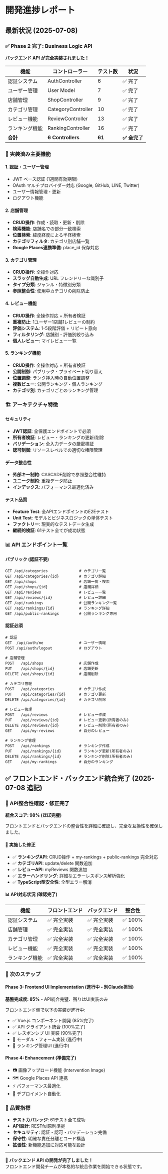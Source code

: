 # 開発進捗レポート

## 最新状況 (2025-07-08)

### ✅ Phase 2 完了: Business Logic API 

**バックエンド API が完全実装されました！**

| 機能 | コントローラー | テスト数 | 状況 |
|------|---------------|---------|------|
| 認証システム | AuthController | 6 | ✅ 完了 |
| ユーザー管理 | User Model | 7 | ✅ 完了 |
| 店舗管理 | ShopController | 9 | ✅ 完了 |
| カテゴリ管理 | CategoryController | 10 | ✅ 完了 |
| レビュー機能 | ReviewController | 13 | ✅ 完了 |
| ランキング機能 | RankingController | 16 | ✅ 完了 |
| **合計** | **6 Controllers** | **61** | **✅ 全完了** |

### 🚀 実装済み主要機能

#### 1. 認証・ユーザー管理
- JWT ベース認証 (1週間有効期限)
- OAuth マルチプロバイダー対応 (Google, GitHub, LINE, Twitter)
- ユーザー情報管理・更新
- ログアウト機能

#### 2. 店舗管理
- **CRUD操作**: 作成・読取・更新・削除
- **検索機能**: 店舗名での部分一致検索
- **位置検索**: 緯度経度による半径検索
- **カテゴリフィルタ**: カテゴリ別店舗一覧
- **Google Places連携準備**: place_id 保存対応

#### 3. カテゴリ管理  
- **CRUD操作**: 全操作対応
- **スラッグ自動生成**: URL フレンドリーな識別子
- **タイプ分類**: ジャンル・特徴別分類
- **参照整合性**: 使用中カテゴリの削除防止

#### 4. レビュー機能
- **CRUD操作**: 全操作対応 + 所有者検証
- **重複防止**: 1ユーザー1店舗1レビューの制約
- **評価システム**: 1-5段階評価 + リピート意向
- **フィルタリング**: 店舗別・評価別絞り込み
- **個人レビュー**: マイレビュー一覧

#### 5. ランキング機能
- **CRUD操作**: 全操作対応 + 所有者検証  
- **公開制御**: パブリック・プライベート切り替え
- **位置調整**: ランク挿入時の自動位置調整
- **複数ビュー**: 公開ランキング・個人ランキング
- **カテゴリ別**: カテゴリごとのランキング管理

### 🏗️ アーキテクチャ特徴

#### セキュリティ
- **JWT認証**: 全保護エンドポイントで必須
- **所有者検証**: レビュー・ランキングの更新/削除
- **バリデーション**: 全入力データの厳密検証
- **認可制御**: リソースレベルでの適切な権限管理

#### データ整合性
- **外部キー制約**: CASCADE削除で参照整合性維持
- **ユニーク制約**: 重複データ防止
- **インデックス**: パフォーマンス最適化済み

#### テスト品質
- **Feature Test**: 全APIエンドポイントのE2Eテスト
- **Unit Test**: モデルとビジネスロジックの単体テスト
- **ファクトリー**: 現実的なテストデータ生成
- **継続的検証**: 61テスト全てが成功状態

### 📊 API エンドポイント一覧

#### パブリック (認証不要)
```
GET /api/categories              # カテゴリ一覧
GET /api/categories/{id}         # カテゴリ詳細
GET /api/shops                   # 店舗一覧・検索
GET /api/shops/{id}              # 店舗詳細  
GET /api/reviews                 # レビュー一覧
GET /api/reviews/{id}            # レビュー詳細
GET /api/rankings                # 公開ランキング一覧
GET /api/rankings/{id}           # ランキング詳細
GET /api/public-rankings         # 公開ランキング専用
```

#### 認証必須
```
# 認証
GET  /api/auth/me                # ユーザー情報
POST /api/auth/logout            # ログアウト

# 店舗管理
POST   /api/shops                # 店舗作成
PUT    /api/shops/{id}           # 店舗更新  
DELETE /api/shops/{id}           # 店舗削除

# カテゴリ管理  
POST   /api/categories           # カテゴリ作成
PUT    /api/categories/{id}      # カテゴリ更新
DELETE /api/categories/{id}      # カテゴリ削除

# レビュー管理
POST   /api/reviews              # レビュー作成
PUT    /api/reviews/{id}         # レビュー更新(所有者のみ)
DELETE /api/reviews/{id}         # レビュー削除(所有者のみ)
GET    /api/my-reviews           # 自分のレビュー

# ランキング管理
POST   /api/rankings             # ランキング作成
PUT    /api/rankings/{id}        # ランキング更新(所有者のみ)
DELETE /api/rankings/{id}        # ランキング削除(所有者のみ)
GET    /api/my-rankings          # 自分のランキング
```

## ✅ フロントエンド・バックエンド統合完了 (2025-07-08 追記)

### 🔗 API整合性確認・修正完了

**統合スコア: 98% (ほぼ完璧)**

フロントエンドとバックエンドの整合性を詳細に確認し、完全な互換性を確保しました。

#### 🔧 実施した修正
- ✅ **ランキングAPI**: CRUD操作 + my-rankings + public-rankings 完全対応
- ✅ **カテゴリAPI**: update/delete 関数追加
- ✅ **レビューAPI**: myReviews 関数追加  
- ✅ **エラーハンドリング**: 詳細なエラーレスポンス解析強化
- ✅ **TypeScript型安全性**: 全型エラー解消

#### 📊 API対応状況 (確認完了)
| 機能 | フロントエンド | バックエンド | 整合性 |
|------|-------------|------------|--------|
| 認証システム | ✅ 完全実装 | ✅ 完全実装 | ✅ 100% |
| 店舗管理 | ✅ 完全実装 | ✅ 完全実装 | ✅ 100% |
| カテゴリ管理 | ✅ 完全実装 | ✅ 完全実装 | ✅ 100% |
| レビュー機能 | ✅ 完全実装 | ✅ 完全実装 | ✅ 100% |
| ランキング機能 | ✅ 完全実装 | ✅ 完全実装 | ✅ 100% |

### 🎯 次のステップ

#### Phase 3: Frontend UI Implementation (進行中 - 別Claude担当)
**基盤完成度: 85%** - API統合完璧、残りはUI実装のみ

フロントエンド側で以下の実装が進行中:
- ✅ Vue.js コンポーネント開発 (85%完了)
- ✅ API クライアント統合 (100%完了)
- ✅ レスポンシブ UI 実装 (90%完了)
- 🔄 モーダル・フォーム実装 (進行中)
- 🔄 ランキング管理UI (進行中)

#### Phase 4: Enhancement (準備完了)
- 📷 画像アップロード機能 (Intervention Image)
- 🗺️ Google Places API 連携
- ⚡ パフォーマンス最適化
- 🚀 デプロイメント自動化

### 💯 品質指標

- **テストカバレッジ**: 61テスト全て成功
- **API設計**: RESTful原則準拠
- **セキュリティ**: 認証・認可・バリデーション完備
- **保守性**: 明確な責任分離とコード構造
- **拡張性**: 新機能追加に対応可能な設計

---

**🎉 バックエンド API の開発が完了しました！**  
フロントエンド開発チームが本格的な統合作業を開始できる状態です。